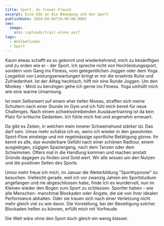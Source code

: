 ```yaml
---
title: Sport, du treuer Freund
excerpt: Eine Ode an die Bewegung und den Sport
publishDate: 2024-09-04T16:00:00.000Z
seo:
  image:
    src: /uploads/trail-alone.avif
tags:
  - Wohlbefinden
  - Sport
---
```


Kaum etwas schafft es so gekonnt und wiederkehrend, mich zu besänftigen und zu erden wie er - der Sport. Ich spreche nicht von Hochleistungssport, sondern vom Gang ins Fitness, vom gelegentlichen Joggen oder dem Yoga. Losgelöst von Leistungserwartungen bringt er mir die ersehnte Ruhe und Zufriedenheit. Ist der Alltag hecktisch, hilft mir eine Runde Joggen. Um den Monkey - Mind zu beruhigen gehe ich gerne ins Fitness. Yoga umhüllt mich wie eine warme Umarmung.

Ist mein Selbstwert auf einem eher tiefen Niveau, straffen sich meine Schultern nach einer Stunde im Gym und ich fühl mich bereit für neue Challenges. Nach einem schweisstreibenden Ausdauertraining ist da kein Platz für kritische Gedanken. Ich fühle mich frei und angenehm erneuert.

Da gibt es Zeiten, in welchen mein innerer Schweinehund stärker ist. Das darf sein. Umso mehr schätze ich es, wenn ich wieder in den gewohnten Sport-Flow einsteige und mir regelmässige sportliche Betätigung gönne. Ihr kennt es alle, das wunderbare Gefühl nach einer schönen Radtour, einem ausgiebigen, zügigen Spaziergang, nach dem Tanzen oder dem Schwimmen. Öfters mal in die Handlung kommen und machen anstatt Gründe dagegen zu finden sind Gold wert. Wir alle wissen um den Nutzen und die positiven Seiten des Sports.

Umso mehr freue ich mich, im Januar die Weiterbildung "Sporthypnose" zu besuchen. Vielleicht gerade, weil ich vor zwanzig Jahren ein Sportstudium angefangen und nie abgeschlossen habe, finde ich es wundervoll, nun im Kleinen wieder den Bogen zum Sport zu schliessen. Sportler haben - wie alle Menschen- manchmal Blockaden oder Ängste, die sie von ihrer idealen Performance abhalten. Oder sie trauen sich nach einer Verletzung nicht mehr gleich viel zu wie davor. Die Vorstellung, bei der Beseitigung solcher Blockaden helfen zu können, erfüllt mich mit Vorfreude.

Die Welt wäre ohne den Sport doch gleich ein wenig blasser.
